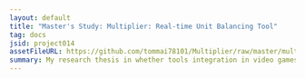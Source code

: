 ```yaml
---
layout: default
title: "Master's Study: Multiplier: Real-time Unit Balancing Tool"
tag: docs
jsid: project014
assetFileURL: https://github.com/tommai78101/Multiplier/raw/master/multiplier_final_rts_study.pdf
summary: My research thesis in whether tools integration in video games makes the games themselves appealing or not.
---
```


